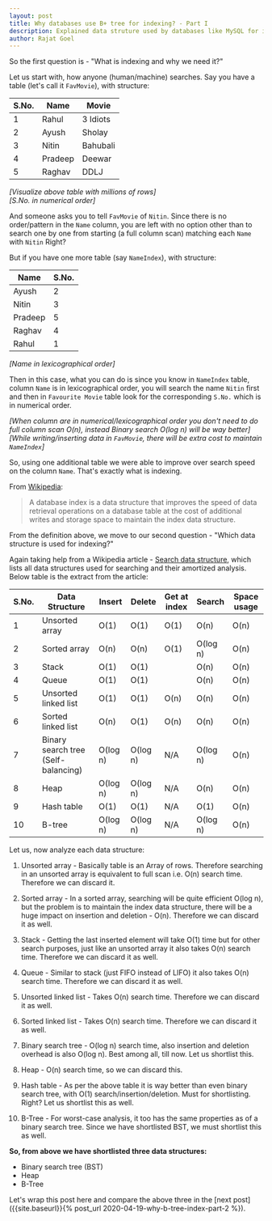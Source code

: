 ```yaml
---
layout: post
title: Why databases use B+ tree for indexing? - Part I 
description: Explained data struture used by databases like MySQL for indexing
author: Rajat Goel
---
```


So the first question is - "What is indexing and why we need it?"

Let us start with, how anyone (human/machine) searches. Say you have a table (let's call it `FavMovie`), with structure:

|S.No.| Name  | Movie  |
| ------------ | ------------ | ------------ |
| 1 | Rahul  | 3 Idiots  |
| 2 | Ayush | Sholay  |
| 3 | Nitin   | Bahubali  |
| 4 | Pradeep  | Deewar  |
| 5 |  Raghav | DDLJ  |

*[Visualize above table with millions of rows]*  
*[S.No. in numerical order]*

And someone asks you to tell `FavMovie` of `Nitin`. Since there is no order/pattern in the `Name` column, you are left with no option other than to search one by one from starting (a full column scan) matching each `Name` with `Nitin` Right?

But if you have one more table (say `NameIndex`), with structure:

| Name | S.No.  |
| ------------ | ------------ |
| Ayush  | 2  |
| Nitin   |  3 |
| Pradeep   | 5  |
|  Raghav  | 4  |
| Rahul  | 1  |

*[Name in lexicographical order]*

Then in this case, what you can do is since you know in  `NameIndex` table, column `Name` is in lexicographical order, you will search the name `Nitin` first and then in `Favourite Movie` table look for the corresponding `S.No.` which is in numerical order.

*[When column are in numerical/lexicographical order you don't need to do full column scan O(n), instead Binary search O(log n) will be way better]*  
*[While writing/inserting data in `FavMovie`, there will be extra cost to maintain `NameIndex`]*

So, using one additional table we were able to improve over search speed on the column `Name`. That's exactly what is indexing.


From [Wikipedia](https://en.wikipedia.org/wiki/Database_index "Wikipedia"):

> A database index is a data structure that improves the speed of data retrieval operations on a database table at the cost of additional writes and storage space to maintain the index data structure.


From the definition above, we move to our second question - "Which data structure is used for indexing?"

Again taking help from a Wikipedia article - [Search data structure](https://en.wikipedia.org/wiki/Search_data_structure "Search data structure"), which lists all data structures used for searching and their amortized analysis. Below table is the extract from the article:

| S.No. | Data Structure | Insert | Delete | Get at index | Search | Space usage |
| ----- | ------ | ------------ | ------------ | ------------ | ------------ | ------------ |
| 1 | Unsorted array | O(1) | O(1) | O(1) | O(n) | O(n) |
| 2 | Sorted array | O(n) | O(n) | O(1) | O(log n) | O(n) |
| 3 | Stack | O(1) | O(1) |  | O(n) | O(n) |
| 4 | Queue | O(1) | O(1) |  | O(n) | O(n) |
| 5 | Unsorted linked list | O(1) | O(1) | O(n) | O(n) | O(n) |
| 6 | Sorted linked list | O(n) | O(1) | O(n) | O(n) | O(n) |
| 7 | Binary search tree (Self-balancing)| O(log n) | O(log n) | N/A | O(log n) | O(n) |
| 8 | Heap | O(log n) | O(log n) | N/A | O(n) | O(n) |
| 9 | Hash table | O(1) | O(1) | N/A | O(1) | O(n) |
| 10 | B-tree | O(log n) | O(log n) | N/A | O(log n) | O(n) |

Let us, now analyze each data structure:

1. Unsorted array - Basically table is an Array of rows. Therefore searching in an unsorted array is equivalent to full scan i.e. O(n) search time. Therefore we can discard it.

2. Sorted array -  In a sorted array, searching will be quite efficient O(log n), but the problem is to maintain the index data structure, there will be a huge impact on insertion and deletion - O(n). Therefore we can discard it as well.

3. Stack - Getting the last inserted element will take O(1) time but for other search purposes, just like an unsorted array it also takes O(n) search time. Therefore we can discard it as well.

4. Queue - Similar to stack (just FIFO instead of LIFO) it also takes O(n) search time. Therefore we can discard it as well.

5. Unsorted linked list - Takes O(n) search time. Therefore we can discard it as well.

6. Sorted linked list - Takes O(n) search time. Therefore we can discard it as well.

7. Binary search tree - O(log n) search time, also insertion and deletion overhead is also O(log n). Best among all, till now. Let us shortlist this.

8. Heap - O(n) search time, so we can discard this.

9. Hash table - As per the above table it is way better than even binary search tree, with O(1) search/insertion/deletion. Must for shortlisting. Right? Let us shortlist this as well.

10. B-Tree - For worst-case analysis, it too has the same properties as of a binary search tree. Since we have shortlisted BST, we must shortlist this as well.


**So, from above we have shortlisted three data structures:**
- Binary search tree (BST)
- Heap
- B-Tree

Let's wrap this post here and compare the above three in the [next post]({{site.baseurl}}{% post_url 2020-04-19-why-b-tree-index-part-2 %}).
